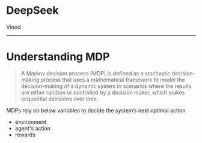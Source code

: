 # DeepSeek

Vinod

---
# Understanding MDP

<split>

>A Markov decision process (MDP) is defined as a stochastic decision-making process that uses a mathematical framework to model the decision-making of a dynamic system in scenarios where the results are either random or controlled by a decision maker, which makes sequential decisions over time.

</split>

MDPs rely on below variables to decide the system’s next optimal action
- environment
- agent's action
- rewards